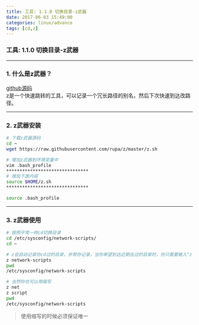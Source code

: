```yaml
---
title: 工具: 1.1.0 切换目录-z武器
date: 2017-06-03 15:49:00
categories: linux/advance
tags: [cd,z]
---
```

### 工具: 1.1.0 切换目录-z武器

---

### 1. 什么是z武器？
[github源码](https://github.com/rupa/z)  
z是一个快速跳转的工具，可以记录一个冗长路径的别名，然后下次快速到达改路径。

---

### 2. z武器安装
``` bash
# 下载z武器源码
cd ~
wget https://raw.githubusercontent.com/rupa/z/master/z.sh

# 增加z武器到环境变量中
vim .bash_profile
*******************************
# 增加下面内容
source $HOME/z.sh
*******************************

source .bash_profile
```

---

### 3. z武器使用
``` bash
# 按照平常一样cd切换目录
cd /etc/sysconfig/network-scripts/
cd ~

# z会自动记录你cd过的目录，并帮你记录，当你希望到达近期去过的目录时，你只需要输入"z 目录名称"即可
z network-scripts
pwd
/etc/sysconfig/network-scripts

# 当然你也可以用缩写
z net
z script
pwd
/etc/sysconfig/network-scripts
```
> 使用缩写的时候必须保证唯一
